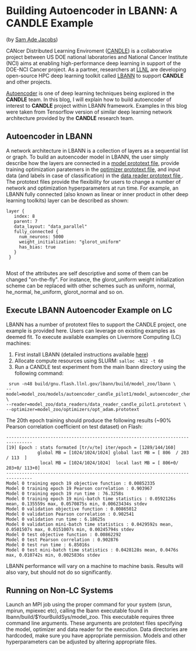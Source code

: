 # Building Autoencoder in LBANN: A CANDLE Example
(by [Sam Ade Jacobs](https://people.llnl.gov/jacobs32))

CANcer Distributed Learning Enviroment ([CANDLE](http://candle.cels.anl.gov/)) is a collaborative project between US DOE national laboratories and National Cancer Institute (NCI) aims at enabling high-performance deep learning in support of the DOE-NCI Cancer project. As a partner, researchers at [LLNL](https://www.llnl.gov) are developing open-source HPC deep learning toolkit called [LBANN](https://github.com/LLNL/lbann) to support **CANDLE** and other projects. 

[Autoencoder](https://en.wikipedia.org/wiki/Autoencoder) is one of deep learning techniques being explored in the **CANDLE** team. In this blog, I will explain how to build autoencoder of interest to **CANDLE** project within LBANN framework. Examples in this blog were taken from Tensorflow version of similar deep learning network architecture provided by the **CANDLE** research team.

## Autoencoder in LBANN
A network architecture in LBANN is a collection of layers as a sequential list or graph. To build an autoencoder model in LBANN, the user simply describe how the layers are connected in a [model prototext file](https://github.com/LLNL/lbann/tree/develop/model_zoo/models/autoencoder_candle_pilot1), provide training optimization paratemers in the [optimizer prototext file](https://github.com/LLNL/lbann/tree/develop/model_zoo/optimizers), and input data (and labels in case of classification) in the [data reader prototext file ](https://github.com/LLNL/lbann/tree/develop/model_zoo/data_readers). The prototext files provide the flexibility for users to change a number of network and optimization hyperparameters at run time. For example, an LBANN fully connected (also known as linear or inner product in other deep learning toolkits) layer can be described as shown:
 ```
layer {
    index: 8
    parent: 7
    data_layout: "data_parallel"
    fully_connected {
      num_neurons: 5000
      weight_initialization: "glorot_uniform"
      has_bias: true
    }
  }
  
  ```

Most of the attributes are self descriptive and some of them can be changed "on-the-fly". For instance, the glorot_uniform weight initialization scheme can be replaced with other schemes such as uniform, normal, he_normal, he_uniform, glorot_normal and so on.


## Execute LBANN Autoencoder Example on LC
LBANN has a number of prototext files to support the CANDLE project, one example is provided here. Users can leverage on existing examples as deemed fit. To execute available examples on Livermore Computing (LC) machines:
   1. First install LBANN (detailed instructions available [here](https://github.com/LLNL/lbann.git))
   2. Allocate compute resources using SLURM: `salloc -N12 -t 60`
   3. Run a CANDLE test experiment from the main lbann directory using the following command:
 ```
  srun -n48 build/gnu.flash.llnl.gov/lbann/build/model_zoo/lbann \
--model=model_zoo/models/autoencoder_candle_pilot1/model_autoencoder_chem_ecfp_500x250x100.prototext \
--reader=model_zoo/data_readers/data_reader_candle_pilot1.prototext \
--optimizer=model_zoo/optimizers/opt_adam.prototext
```
  The 20th epoch training should produce the following results (~90% Pearson correlation coefficient on test dataset) on Flash:
  
```
--------------------------------------------------------------------------------
[19] Epoch : stats formated [tr/v/te] iter/epoch = [1289/144/160]
            global MB = [1024/1024/1024] global last MB = [ 806  / 203  / 113  ]
             local MB = [1024/1024/1024]  local last MB = [ 806+0/ 203+0/ 113+0]
--------------------------------------------------------------------------------
Model 0 training epoch 19 objective function : 0.00852335
Model 0 training epoch 19 Pearson correlation : 0.903967
Model 0 training epoch 19 run time : 76.3258s
Model 0 training epoch 19 mini-batch time statistics : 0.0592126s mean, 0.135559s max, 0.0570875s min, 0.00623434s stdev
Model 0 validation objective function : 0.00865012
Model 0 validation Pearson correlation : 0.902541
Model 0 validation run time : 6.18625s
Model 0 validation mini-batch time statistics : 0.0429592s mean, 0.0501507s max, 0.0151007s min, 0.00245794s stdev
Model 0 test objective function : 0.00862292
Model 0 test Pearson correlation : 0.902876
Model 0 test run time : 6.85016s
Model 0 test mini-batch time statistics : 0.0428128s mean, 0.0476s max, 0.010742s min, 0.0025836s stdev
```
  LBANN performance will vary on a machine to machine basis. Results will also vary, but should not do so significantly. 

## Running on Non-LC Systems
Launch an MPI job using the proper command for your system (srun, mpirun, mpiexec etc), calling the lbann executable found in lbann/build/$YourBuildSys/model_zoo. This executable requires three command line arguments. These arguments are prototext files specifying the model, optimizer and data reader for the execution. Data directories are hardcoded, make sure you have appropriate permission. Models and other hyperparameters can be adjusted by altering appropriate files. 
```
